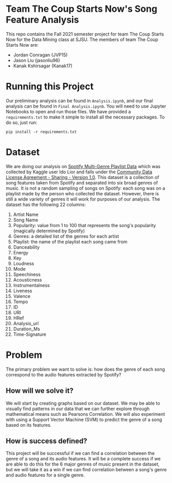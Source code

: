 # Team The Coup Starts Now's Song Feature Analysis

This repo contains the Fall 2021 semester project for team The Coup Starts Now for the Data Mining class at SJSU. The members of team The Coup Starts Now are:

* Jordan Conragan (JVP15) 
* Jason Liu (jasonliu96) 
* Kanak Kshirsagar (Kanak17)

# Running this Project

Our preliminary analysis can be found in `Analysis.ipynb`, and our final analysis can be found in `Final Analysis.ipynb`. You will need to use Jupyter Notebooks to open and run those files. We have provided a `requirements.txt` to make it simple to install all the necessary packages. To do so, just run:

`pip install -r requirements.txt`

# Dataset

We are doing our analysis on [Spotify Multi-Genre Playlist Data](https://www.kaggle.com/siropo/spotify-multigenre-playlists-data) which was collected by Kaggle user Ido Lior and falls under the [Community Data License Agreement - Sharing - Version 1.0](https://cdla.dev/sharing-1-0/). This dataset is a collection of song features taken from Spotify and separated into six broad genres of music. It is not a random sampling of songs on Spotify: each song was on a playlist made by the person who collected the dataset. However, there is still a wide variety of genres it will work for purposes of our analysis. The dataset has the following 22 columns:

1. Artist Name
2. Song Name
3. Popularity: value from 1 to 100 that represents the song's popularity (magically determined by Spotify)
4. Genres: a detailed list of the genres for each artist
5. Playlist: the name of the playlist each song came from
6. Danceability
7. Energy
8. Key
9. Loudness
9. Mode
10. Speechiness
11. Acousticness
12. Instrumentalness
13. Liveness
14. Valence
15. Tempo
16. ID
17. URI
18. HRef
19. Analysis_url
19. Duration_Ms
20. Time-Signature

# Problem

The primary problem we want to solve is: how does the genre of each song correspond to the audio features extracted by Spotify? 

## How will we solve it?

We will start by creating graphs based on our dataset. We may be able to visually find patterns in our data that we can further explore through mathematical means such as Pearsons Correlation. We will also experiment with using a Support Vector Machine (SVM) to predict the genre of a song based on its features.

## How is success defined? 

This project will be successful if we can find a correlation between the genre of a song and its audio features. It will be a complete success if we are able to do this for the 6 major genres of music present in the dataset, but we will take it as a win if we can find correlation between a song's genre and audio features for a single genre. 
